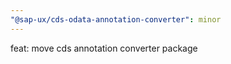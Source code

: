 ```yaml
---
"@sap-ux/cds-odata-annotation-converter": minor
---
```


feat: move cds annotation converter package
